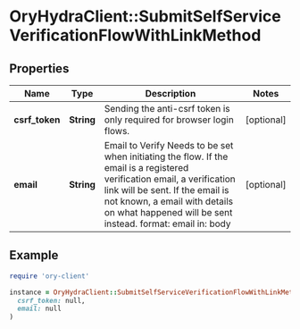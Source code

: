 # OryHydraClient::SubmitSelfServiceVerificationFlowWithLinkMethod

## Properties

| Name | Type | Description | Notes |
| ---- | ---- | ----------- | ----- |
| **csrf_token** | **String** | Sending the anti-csrf token is only required for browser login flows. | [optional] |
| **email** | **String** | Email to Verify  Needs to be set when initiating the flow. If the email is a registered verification email, a verification link will be sent. If the email is not known, a email with details on what happened will be sent instead.  format: email in: body | [optional] |

## Example

```ruby
require 'ory-client'

instance = OryHydraClient::SubmitSelfServiceVerificationFlowWithLinkMethod.new(
  csrf_token: null,
  email: null
)
```

